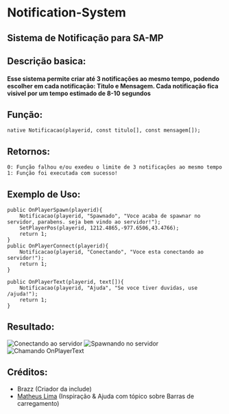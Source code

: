 # Notification-System
## Sistema de Notificação para SA-MP










## Descrição basica:
#### Esse sistema permite criar até 3 notificações ao mesmo tempo, podendo escolher em cada notificação: Titulo e Mensagem. Cada notificação fica visivel por um tempo estimado de 8-10 segundos








## Função:
```pawn
native Notificacao(playerid, const titulo[], const mensagem[]);
```

## Retornos:
```pawn 
0: Função falhou e/ou exedeu o limite de 3 notificações ao mesmo tempo
1: Função foi executada com sucesso!
```
## Exemplo de Uso:

```pawn
public OnPlayerSpawn(playerid){
	Notificacao(playerid, "Spawnado", "Voce acaba de spawnar no servidor, parabens. seja bem vindo ao servidor!");
	SetPlayerPos(playerid, 1212.4865,-977.6506,43.4766);
	return 1;
}
public OnPlayerConnect(playerid){
	Notificacao(playerid, "Conectando", "Voce esta conectando ao servidor!");
	return 1;
}

public OnPlayerText(playerid, text[]){
	Notificacao(playerid, "Ajuda", "Se voce tiver duvidas, use /ajuda!");
	return 1;
}
```

## Resultado: 

![Conectando ao servidor](https://i.imgur.com/r0lrvy5.png)
![Spawnando no servidor](https://i.imgur.com/UPq2oTh.png)
![Chamando OnPlayerText](https://i.imgur.com/nRAUVSH.png)


## Créditos:
* Brazz (Criador da include)
* [Matheus Lima](https://pages.github.com/) (Inspiração & Ajuda com tópico sobre Barras de carregamento)
